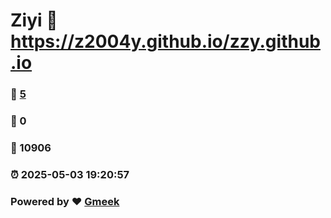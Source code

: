 # Ziyi :link: https://z2004y.github.io/zzy.github.io 
### :page_facing_up: [5](https://z2004y.github.io/zzy.github.io/tag.html) 
### :speech_balloon: 0 
### :hibiscus: 10906 
### :alarm_clock: 2025-05-03 19:20:57 
### Powered by :heart: [Gmeek](https://github.com/Meekdai/Gmeek)
